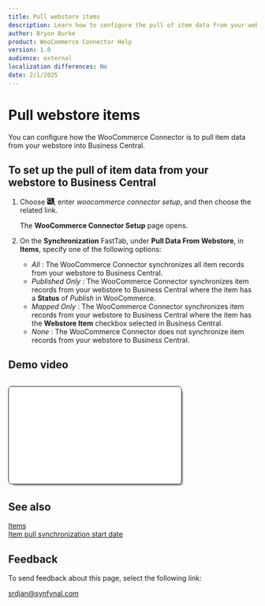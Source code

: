 ```yaml
---
title: Pull webstore items
description: Learn how to configure the pull of item data from your webstore to Business Central.
author: Bryon Burke
product: WooCommerce Connector Help
version: 1.0
audience: external
localization differences: No
date: 2/1/2025
---
```


<!-- markdownlint-disable MD006 MD007 MD009 MD024 MD025 MD033 -->
<!--// cspell:ignore  markdownlint allowfullscreen keyframes webstore woocommerce autoplay -->

# Pull webstore items

You can configure how the WooCommerce Connector is to pull item data from your webstore into Business Central.

## To set up the pull of item data from your webstore to Business Central

1. Choose ![Lightbulb that opens the Tell Me feature.](media/ui-search/search_small.png "Tell me what you want to do"), enter <i>woocommerce connector setup</i>, and then choose the related link.

   The <b>WooCommerce Connector Setup</b> page opens.

1. On the <b>Synchronization</b> FastTab, under <b>Pull Data From Webstore</b>, in <b>Items</b>, specify one of the following options:
     - <i>All</i> : The WooCommerce Connector synchronizes all item records from your webstore to Business Central.
     - <i>Published Only</i> : The WooCommerce Connector synchronizes item records from your webstore to Business Central where the item has a <b>Status</b> of <i>Publish</i> in WooCommerce.
     - <i>Mapped Only</i> : The WooCommerce Connector synchronizes item records from your webstore to Business Central where the item has the <b>Webstore Item</b> checkbox selected in Business Central.
     - <i>None</i> : The WooCommerce Connector does not synchronize item records from your webstore to Business Central.

## Demo video

<iframe width="350" height="197" loading="lazy" src="media/videos/pull-webstore-items/pull-webstore-items.html" title="Pull webstore items"  allow="accelerometer; autoplay; clipboard-write; encrypted-media; gyroscope; picture-in-picture" allowfullscreen style="border:1px solid; border-color:#0a0a0a;box-shadow:5px 5px 5px -5px #0a0a0a;border-radius:7px;margin-block-start:1em"></iframe>

## See also

[Items](items.md)  
[Item pull synchronization start date](item-pull-synchronization-start-date.md)  

## Feedback

To send feedback about this page, select the following link:

[srdjan@synfynal.com](mailto:srdjan@synfynal.com?subject=Documentation%20Feedback%20Product%20Docs:%20pull-webstore-items)
